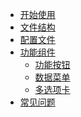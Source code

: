* [开始使用](start/)
* [文件结构](file/)
* [配置文件](config/)
* [功能组件](javascript:;)
    - [功能按钮](component/button)
    - [数据菜单](component/menu)
    - [多选项卡](component/tab)
* [常见问题](index/)

<div class="ew-doc-adv-list">
  
</div>